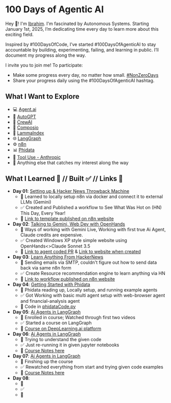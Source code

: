 # 100 Days of Agentic AI

Hey 👋! I'm [Ibrahim](https://x.com/ibrhdotme). I'm fascinated by Autonomous Systems. Starting January 1st, 2025, I’m dedicating time every day to learn more about this exciting field. 

Inspired by #100DaysOfCode, I’ve started #100DaysOfAgenticAI to stay accountable by building, experimenting, failing, and learning in public. I’ll document my progress along the way.

I invite you to join me! To participate:
- Make some progress every day, no matter how small. [#NonZeroDays](https://old.reddit.com/r/getdisciplined/comments/1q96b5/deleted_by_user/cdah4af/#:~:text=There%20are%20no%20more%20zero%20days.)
- Share your progress daily using the #100DaysOfAgenticAI hashtag.

## What I Want to Explore

- 💻 [Agent.ai](https://agent.ai/)
- 🧠 [AutoGPT](https://github.com/Significant-Gravitas/AutoGPT)
- 🤖 [CrewAI](https://github.com/crewAIInc/crewAI)
- 🔎 [Composio](https://docs.composio.dev/introduction/intro/ov)
- 🐐 [LammaIndex](https://www.llamaindex.ai/)
- 🌐 [LangGraph](https://github.com/langchain-ai/langgraph)
- ⚙️ [n8n](https://github.com/n8n-io/n8n)
- 📊 [Phidata](https://github.com/phidatahq/phidata)
- 🔩 [Tool Use - Anthropic](https://docs.anthropic.com/en/docs/build-with-claude/tool-use)
- 👀 Anything else that catches my interest along the way

## What I Learned 🧠 // Built ✅ // Links 🔗

- **Day 01**: [Setting up & Hacker News Throwback Machine](./2025/2025-01/2025-01-01/Readme.md)
    - 🧠 Learned to locally setup n8n via docker and connect it to external LLMs (Gemini)
    - ✅ Created and Published a workflow to See What Was Hot on (HN) This Day, Every Year!
    - 🔗 [Link to template published on n8n website](https://n8n.io/workflows/2688-hacker-news-throwback-machine-see-what-was-hot-on-this-day-every-year/)
- **Day 02**: [Talking to Gemini, Web Dev with OpenHands](./2025/2025-01/2025-01-02/Readme.md)
    - 🧠 Ways of working with Gemini Live, Working with first true Ai Agent, Claude credits are expensive.
    - ✅ Created Windows XP style simple website using OpenHands<>Claude Sonnet 3.5
    - 🔗 [Link to agent coded PR](https://github.com/ibrhdotme/ibrh.me/pull/1) & [Link to website when created](https://web.archive.org/web/20250103204344/https://ibrh.me/)
- **Day 03**: [Learn Anything From HackerNews](./2025/2025-01/2025-01-03/Readme.md)
    - 🧠 Sending emails via SMTP, couldn't figure out how to send data back via same n8n form
    - ✅ Create Resource recommendation engine to learn anything via HN 
    - 🔗 [Link to workflow published on n8n website](https://n8n.io/workflows/2697-learn-anything-from-hn-get-top-resource-recommendations-from-hacker-news/) 
- **Day 04**: [Getting Started with Phidata](./2025/2025-01/2025-01-04/Readme.md)
    - 🧠 Phidata reading up, Locally setup, and running example agents
    - ✅ Got Working with basic multi agent setup with web-browser agent and financial-analysis agent
    - 🔗 Code in [phidataCode.py](./2025/2025-01/2025-01-04/phidataCode.py)
- **Day 05**: [Ai Agents in LangGraph](./2025/2025-01/2025-01-05/Readme.md)
    - 🧠 Enrolled in course; Watched through first two videos 
    - ✅ Started a course on LangGraph
    - 🔗 [Course on DeepLearning.ai platform](https://www.deeplearning.ai/short-courses/ai-agents-in-langgraph/)
- **Day 06**: [Ai Agents in LangGraph](./2025/2025-01/2025-01-06/Readme.md)
    - 🧠 Trying to understand the given code
    - ✅ Just re-running it in given jupyter notebooks
    - 🔗 [Course Notes here](./Courses/DeepLearning/AI%20Agents%20in%20LangGraph/Redme.md)
- **Day 07**: [Ai Agents in LangGraph](./2025/2025-01/2025-01-06/Readme.md)
    - 🧠 Finshing up the course
    - ✅ Rewatched everything from start and trying given code examples
    - 🔗 [Course Notes here](./Courses/DeepLearning/AI%20Agents%20in%20LangGraph/Redme.md)
- **Day 08**: 
    - 🧠 
    - ✅ 
    - 🔗 